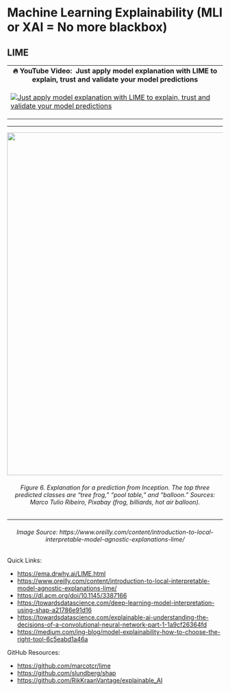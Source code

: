 # Machine Learning Explainability (MLI or XAI = No more blackbox) #

## LIME ##

<table class="table table-striped table-bordered table-vcenter">
    <tr>
        <td align="center"><b>🔥&nbsp;YouTube Video:&nbsp; Just apply model explanation with LIME to explain, trust and validate your model predictions</b></td>
    </tr>
    <tr>
        <td>
            <div>
                
[![Just apply model explanation with LIME to explain, trust and validate your model predictions](https://img.youtube.com/vi/Op2M5CpJehM/0.jpg)](https://www.youtube.com/watch?v=Op2M5CpJehM)

  </tr>
</table>
  
<div align="center">
  <hr/>
  <img src="https://www.oreilly.com/content/wp-content/uploads/sites/2/2019/06/Figure-6-c8db425eefec7cff5a3cf035a40d8841.jpg" width="800" />
  <h6>Figure 6. Explanation for a prediction from Inception. The top three predicted classes are “tree frog,” “pool table,” and “balloon.” Sources: Marco Tulio Ribeiro, Pixabay (frog, billiards, hot air balloon).</h6>
  <hr/>
  <h6>Image Source: https://www.oreilly.com/content/introduction-to-local-interpretable-model-agnostic-explanations-lime/</h6>
</div> 

Quick Links:
- https://ema.drwhy.ai/LIME.html
- https://www.oreilly.com/content/introduction-to-local-interpretable-model-agnostic-explanations-lime/
- https://dl.acm.org/doi/10.1145/3387166
- https://towardsdatascience.com/deep-learning-model-interpretation-using-shap-a21786e91d16
- https://towardsdatascience.com/explainable-ai-understanding-the-decisions-of-a-convolutional-neural-network-part-1-1a9cf26364fd
- https://medium.com/ing-blog/model-explainability-how-to-choose-the-right-tool-6c5eabd1a46a

GitHub Resources:
- https://github.com/marcotcr/lime
- https://github.com/slundberg/shap
- https://github.com/RikKraanVantage/explainable_AI
